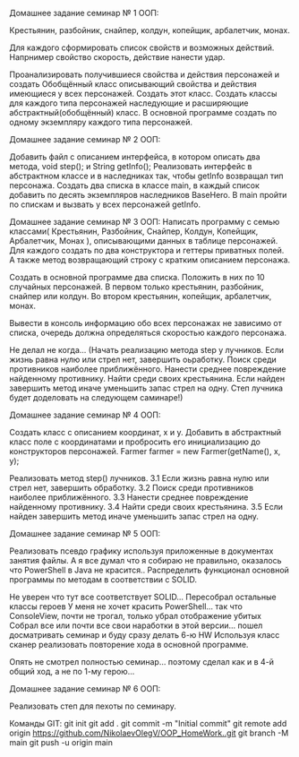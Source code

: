 Домашнее задание семинар № 1 ООП:

Крестьянин, разбойник, снайпер, колдун, копейщик, арбалетчик, монах.

Для каждого сформировать список свойств и возможных действий. Напрнимер свойство скорость, действие нанести удар.

Проанализировать получившиеся свойства и действия персонажей и создать Обобщённый класс описывающий свойства и действия имеющиеся у всех персонажей. Создать этот класс. Создать классы для каждого типа персонажей наследующие и расширяющие абстрактный(обобщённый) класс. В основной программе создать по одному экземпляру каждого типа персонажей.

Домашнее задание семинар № 2 ООП:

Добавить файл с описанием интерфейса, в котором описать два метода, void step(); и String getInfo();
Реализовать интерфейс в абстрактном классе и в наследниках так, чтобы getInfo возвращал тип персонажа.
Создать два списка в классе main, в каждый список добавить по десять экземпляров наследников BaseHero.
В main пройти по спискам и вызвать у всех персонажей getInfo.




Домашнее задание семинар № 3 ООП:
Написать программу с семью классами( Крестьянин, Разбойник, Снайпер, Колдун, Копейщик, Арбалетчик, Монах ), описывающими данных в таблице персонажей. Для каждого создать по два конструктора и геттеры приватных полей. А также метод возвращающий строку с кратким описанием персонажа.

Создать в основной программе два списка. Положить в них по 10 случайных персонажей.
В первом только крестьянин, разбойник, снайпер или колдун. Во втором крестьянин, копейщик, арбалетчик, монах.

Вывести в консоль информацию обо всех персонажах не зависимо от списка, очередь должна определяться скоростью каждого персонажа.


Не делал не когда...
(Начать реализацию метода step у лучников.
Если жизнь равна нулю или стрел нет, завершить оьработку.
Поиск среди противников наиболее приближённого.
Нанести среднее повреждение найденному противнику.
Найти среди своих крестьянина.
Если найден завершить метод иначе уменьшить запас стрел на одну.
Степ лучника будет доделовать на следующем саминаре!)

Домашнее задание семинар № 4 ООП:

Создать класс с описанием координат, x и y.
Добавить в абстрактный класс поле с координатами и пробросить его инициализацию до конструкторов персонажей. Farmer farmer = new Farmer(getName(), x, y);

Реализовать метод step() лучников. 3.1 Если жизнь равна нулю или стрел нет, завершить обработку. 3.2 Поиск среди противников наиболее приближённого. 3.3 Нанести среднее повреждение найденному противнику. 3.4 Найти среди своих крестьянина. 3.5 Если найден завершить метод иначе уменьшить запас стрел на одну.


Домашнее задание семинар № 5 ООП:

Реализовать псевдо графику используя приложенные в документах занятия файлы.
А я все думал что я собираю не правильно, оказалось что PowerShell в Java не красится..
Распределить функционал основной программы по методам в соответствии с SOLID.

Не уверен что тут все соответствует SOLID...
Пересобрал остальные классы героев
У меня не хочет красить PowerShell... так что ConsoleView, почти не трогал, только убрал отображение убитых
Собрал все или почти все свои наработки в этой версии... пошел досматривать семинар и буду сразу делать 6-ю HW
Используя класс сканер реализовать повторение хода в основной программе.

Опять не смотрел полностью семинар... поэтому сделал как и в 4-й общий ход, а не по 1-му герою...


Домашнее задание семинар № 6 ООП:

Реализовать степ для пехоты по семинару.




Команды GIT:
git init
git add .
git commit -m "Initial commit"
git remote add origin https://github.com/NikolaevOlegV/OOP_HomeWork..git
git branch -M main
git push -u origin main

